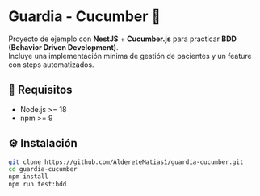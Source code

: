 # Guardia - Cucumber 🥒

Proyecto de ejemplo con **NestJS** + **Cucumber.js** para practicar **BDD (Behavior Driven Development)**.  
Incluye una implementación mínima de gestión de pacientes y un feature con steps automatizados.

## 🚀 Requisitos
- Node.js >= 18  
- npm >= 9  

## ⚙️ Instalación
```bash
git clone https://github.com/AldereteMatias1/guardia-cucumber.git
cd guardia-cucumber
npm install
npm run test:bdd
